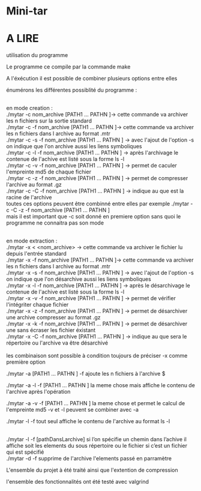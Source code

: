 # Mini-tar

# A LIRE 


utilisation du programme

Le programme ce compile par la commande make

A l'éxécution il est possible de combiner plusieurs options entre elles </br>

énumérons les différentes possiblité du programme : </br></br>

en mode creation : </br>
	./mytar -c nom_archive [PATH1 ... PATHN ]-> cette commande va archiver les n fichiers sur la sortie standard </br>
	./mytar -c -f nom_archive [PATH1 ... PATHN ]-> cette commande va archiver les n fichiers dans l archive au format .mtr</br>
	./mytar -c -s -f nom_archive [PATH1 ... PATHN ] -> avec l'ajout de l'option -s on indique que l'on archive aussi les liens symboliques</br>
	./mytar -c -l -f nom_archive [PATH1 ... PATHN ] -> après l'archivage le contenue de l'achive est listé sous la forme ls -l</br>
	./mytar -c -v -f nom_archive [PATH1 ... PATHN ] -> permet de caculer l'empreinte md5 de chaque fichier</br>
	./mytar -c -z -f nom_archive [PATH1 ... PATHN ] -> permet de compresser l'archive au format .gz</br>
	./mytar -c -C <rep> -f nom_archive [PATH1 ... PATHN ] -> indique au que <rep> est la racine de l'archive</br>
toutes ces options peuvent être combinné entre elles par exemple  ./mytar -c -C <rep> -z -f nom_archive [PATH1 ... PATHN ]</br>
mais il est important que -c soit donné en premiere option sans quoi le programme ne connaitra pas son mode</br></br>

en mode extraction : </br>
	./mytar -x < <nom_archive> -> cette commande va archiver le fichier lu depuis l'entrée standard</br>
	./mytar -x -f nom_archive [PATH1 ... PATHN ]-> cette commande va archiver les n fichiers dans l archive au format .mtr</br>
	./mytar -x -s -f nom_archive [PATH1 ... PATHN ] -> avec l'ajout de l'option -s on indique que l'on désarchive aussi les liens symboliques</br>
	./mytar -x -l -f nom_archive [PATH1 ... PATHN ] -> après le désarchivage le contenue de l'achive est listé sous la forme ls -l</br>
	./mytar -x -v -f nom_archive [PATH1 ... PATHN ] -> permet de vérifier l'intégriter chaque fichier</br>
	./mytar -x -z -f nom_archive [PATH1 ... PATHN ] -> permet de désarchiver une archive compresser au format .gz</br>
	./mytar -x -k -f nom_archive [PATH1 ... PATHN ] -> permet de désarchiver une sans écraser les fichier éxistant</br>
	./mytar -x -C <rep> -f nom_archive [PATH1 ... PATHN ] -> indique au que <rep> sera le répertoire ou l'archive va être désarchivé </br></br>
	les combinaison sont possible à condition toujours de préciser -x comme première option</br>

./mytar -a [PATH1 ... PATHN ] -f <archive>  ajoute les n fichiers à l'archive $</br>

./mytar -a -l -f <archive> [PATH1 ... PATHN ] la meme chose mais affiche le contenu de l'archive après l'opération</br>

./mytar -a -v -f <archive> [PATH1 ... PATHN ] la meme chose et permet le calcul de l'empreinte md5
 -v et -l peuvent se combiner avec -a</br>

./mytar -l -f <archive> tout seul affiche le contenu de l'archive au format ls -l</br></br>

./mytar -l -f <archive> [pathDansLarchive] si l’on spécifie un chemin dans l’achive il affiche soit les elements du sous répertoire ou le fichier si c’est un fichier qui est spécifié</br>
./mytar -d <element> -f <archive> supprime de l'archive l'elements passé en parramètre</br>

L'ensemble du projet à été traité ainsi que l'extention de compression </br>

l'ensemble des fonctionnalités ont été testé avec valgrind</br>

